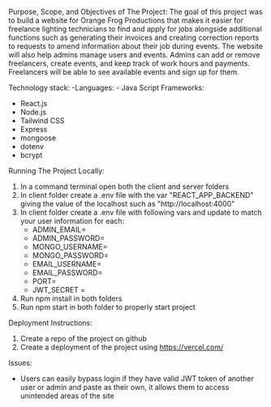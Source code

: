 Purpose, Scope, and Objectives of The Project:
The goal of this project was to build a website for Orange Frog Productions that makes it easier for freelance lighting technicians to find and apply for jobs alongside additional functions such as generating their invoices and creating correction reports to requests to amend information about their job during events. The website will also help admins manage users and events. Admins can add or remove freelancers, create events, and keep track of work hours and payments. Freelancers will be able to see available events and sign up for them.

Technology stack:
-Languages:
    - Java Script
Frameworks:
- React.js
- Node.js
- Tailwind CSS
- Express
- mongoose
- dotenv
- bcrypt

Running The Project Locally:
1. In a command terminal open both the client and server folders
2. In client folder create a .env file with the var "REACT_APP_BACKEND" giving the value of the localhost such as "http://localhost:4000"
3. In client folder create a .env file with following vars and update to match your user information for each: 
    - ADMIN_EMAIL=
    - ADMIN_PASSWORD=
    - MONGO_USERNAME=
    - MONGO_PASSWORD=
    - EMAIL_USERNAME=
    - EMAIL_PASSWORD=
    - PORT=
    - JWT_SECRET = 
4. Run npm install in both folders
5. Run npm start in both folder to properly start project

Deployment Instructions:
1. Create a repo of the project on github
2. Create a deployment of the project using https://vercel.com/

Issues:
- Users can easily bypass login if they have valid JWT token of another user or admin and paste as their own, it allows them to access unintended areas of the site
